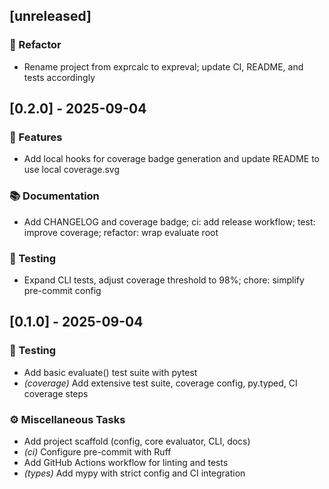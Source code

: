 ## [unreleased]

### 🚜 Refactor

- Rename project from exprcalc to expreval; update CI, README, and tests accordingly
## [0.2.0] - 2025-09-04

### 🚀 Features

- Add local hooks for coverage badge generation and update README to use local coverage.svg

### 📚 Documentation

- Add CHANGELOG and coverage badge; ci: add release workflow; test: improve coverage; refactor: wrap evaluate root

### 🧪 Testing

- Expand CLI tests, adjust coverage threshold to 98%; chore: simplify pre-commit config
## [0.1.0] - 2025-09-04

### 🧪 Testing

- Add basic evaluate() test suite with pytest
- *(coverage)* Add extensive test suite, coverage config, py.typed, CI coverage steps

### ⚙️ Miscellaneous Tasks

- Add project scaffold (config, core evaluator, CLI, docs)
- *(ci)* Configure pre-commit with Ruff
- Add GitHub Actions workflow for linting and tests
- *(types)* Add mypy with strict config and CI integration
